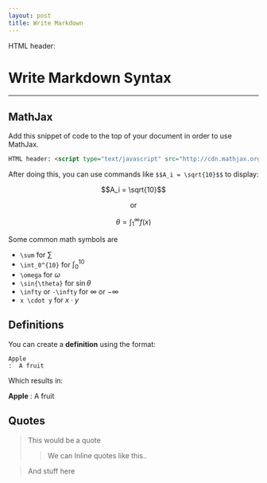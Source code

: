 ```yaml
---
layout: post
title: Write Markdown
---
```


HTML header: <script type="text/javascript" src="http://cdn.mathjax.org/mathjax/latest/MathJax.js?config=TeX-AMS-MML_HTMLorMML"></script>


# Write Markdown Syntax
<hr>

## MathJax
Add this snippet of code to the top of your document in order to use MathJax.

```html
HTML header: <script type="text/javascript" src="http://cdn.mathjax.org/mathjax/latest/MathJax.js?config=TeX-AMS-MML_HTMLorMML"></script>
```

After doing this, you can use commands like `$$A_i = \sqrt{10}$$` to display:

$$A_i = \sqrt{10}$$
	
<center>or</center>

$$\theta = \int_1^\infty{f(x)}$$

Some common math symbols are

- `\sum` for $\sum$
- `\int_0^{10}` for $\int_0^{10}$
- `\omega` for $\omega$
- `\sin{\theta}` for $\sin{\theta}$
- `\infty` or `-\infty` for $\infty$ or $-\infty$
- `x \cdot y` for $x \cdot y$

## Definitions
You can create a **definition** using the format:

```
Apple
:  A fruit
```
Which results in:

**Apple**
:  A fruit

## Quotes
> This would be a quote
>>We can Inline quotes like this..

> And stuff here
